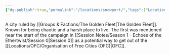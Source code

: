 ```yaml
---
{"dg-publish":true,"permalink":"/locations/snowport/","tags":["Location","Unexplored"],"noteIcon":"","created":"2024-02-28T17:24:19.056+00:00","updated":"2024-12-13T22:56:54.306+00:00"}
---
```


A city ruled by [[Groups & Factions/The Golden Fleet\|The Golden Fleet]]. Known for being chaotic and a harsh place to live. The first was mentioned near the start of the campaign in [[Session Notes/Season 1 - Echoes of the Ethertwist/Session 0\|Session 0]] as a potential way to get out of the [[Locations/OFC/Organisation of Free Cities (OFC)\|OFC]]. 